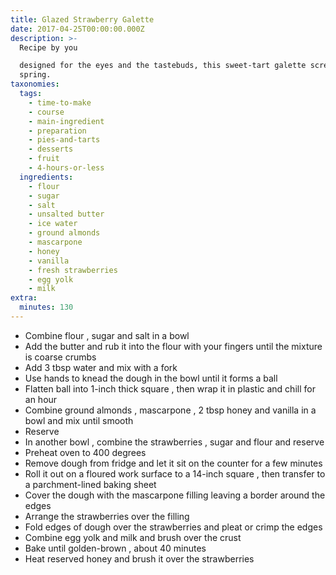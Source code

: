 ```yaml
---
title: Glazed Strawberry Galette
date: 2017-04-25T00:00:00.000Z
description: >-
  Recipe by you

  designed for the eyes and the tastebuds, this sweet-tart galette screams
  spring.
taxonomies:
  tags:
    - time-to-make
    - course
    - main-ingredient
    - preparation
    - pies-and-tarts
    - desserts
    - fruit
    - 4-hours-or-less
  ingredients:
    - flour
    - sugar
    - salt
    - unsalted butter
    - ice water
    - ground almonds
    - mascarpone
    - honey
    - vanilla
    - fresh strawberries
    - egg yolk
    - milk
extra:
  minutes: 130
---
```

 - Combine flour , sugar and salt in a bowl
 - Add the butter and rub it into the flour with your fingers until the mixture is coarse crumbs
 - Add 3 tbsp water and mix with a fork
 - Use hands to knead the dough in the bowl until it forms a ball
 - Flatten ball into 1-inch thick square , then wrap it in plastic and chill for an hour
 - Combine ground almonds , mascarpone , 2 tbsp honey and vanilla in a bowl and mix until smooth
 - Reserve
 - In another bowl , combine the strawberries , sugar and flour and reserve
 - Preheat oven to 400 degrees
 - Remove dough from fridge and let it sit on the counter for a few minutes
 - Roll it out on a floured work surface to a 14-inch square , then transfer to a parchment-lined baking sheet
 - Cover the dough with the mascarpone filling leaving a border around the edges
 - Arrange the strawberries over the filling
 - Fold edges of dough over the strawberries and pleat or crimp the edges
 - Combine egg yolk and milk and brush over the crust
 - Bake until golden-brown , about 40 minutes
 - Heat reserved honey and brush it over the strawberries
